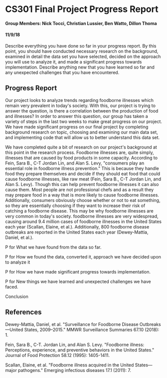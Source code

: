 # CS301 Final Project Progress Report
#### Group Members: Nick Tocci, Christian Lussier, Ben Watto, Dillon Thoma
#### 11/9/18

Describe everything you have done so far in your progress report. By this point, you should have conducted necessary research on the background, examined in detail the data set you have selected, decided on the approach you will use to analyze it, and made a significant progress towards implementation. Describe anything new that you have learned so far and any unexpected challenges that you have encountered.

## Progress Report
Our project looks to analyze trends regarding foodborne illnesses which remain very prevalent in today's society. With this, our project is trying to answer the question, is there a correlation between the production of food and illnesses? In order to answer this question, our group has taken a variety of steps in the last two weeks to make great progress on our project. We have made significant progress on our final project by completing background research on topic, choosing and examining our main data set, and implementing code that will allow us to better understand this data set.

We have completed quite a bit of research on our project's background at this point in the research process. Foodborne illnesses are, quite simply, illnesses that are caused by food products in some capacity. According to Fein, Sara B., C-T Jordan Lin, and Alan S. Levy, "consumers play an essential role in foodborne illness prevention." This is because they handle food they prepare themselves and decide if they should eat food that could cause foodborne illnesses, like raw meat (Fein, Sara B., C-T Jordan Lin, and Alan S. Levy). Though this can help prevent foodborne illnesses it can also cause them. Most people are not professional chefs and as a result they may prepare food in a way that is more likely to cause foodborne illnesses. Additionally, consumers obviously choose whether or not to eat something, so they are essentially choosing if they want to increase their risk of catching a foodborne disease. This may be why foodborne illnesses are very common in today's society. foodborne illnesses are very widespread, causing around 9.4 million cases of foodborne illnesses in the United States each year (Scallan, Elaine, et al.). Additionally, 800 foodborne disease outbreaks are reported in the United States each year (Dewey-Mattia, Daniel, et al.). 

P for What we have found from the data so far.

P for How we found the data, converted it, approach we have decided upon to analyze it

P for How we have made significant progress towards implementation.

P for New things we have learned and unexpected challenges we have faced.

Conclusion

## References
Dewey-Mattia, Daniel, et al. "Surveillance for Foodborne Disease Outbreaks—United States, 2009–2015." MMWR Surveillance Summaries 67.10 (2018): 1.

Fein, Sara B., C-T. Jordan Lin, and Alan S. Levy. "Foodborne illness: Perceptions, experience, and preventive behaviors in the United States." Journal of Food Protection 58.12 (1995): 1405-1411.

Scallan, Elaine, et al. "Foodborne illness acquired in the United States—major pathogens." Emerging infectious diseases 17.1 (2011): 7.
